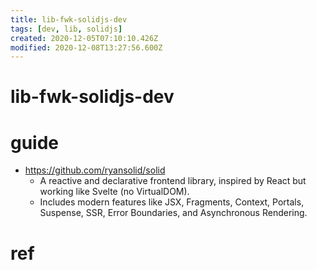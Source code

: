 ```yaml
---
title: lib-fwk-solidjs-dev
tags: [dev, lib, solidjs]
created: 2020-12-05T07:10:10.426Z
modified: 2020-12-08T13:27:56.600Z
---
```


# lib-fwk-solidjs-dev

# guide

- https://github.com/ryansolid/solid
  - A reactive and declarative frontend library, inspired by React but working like Svelte (no VirtualDOM). 
  - Includes modern features like JSX, Fragments, Context, Portals, Suspense, SSR, Error Boundaries, and Asynchronous Rendering.

# ref
